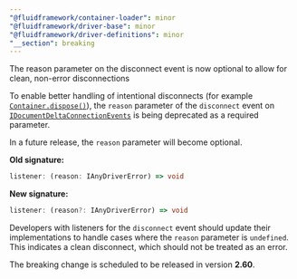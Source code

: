 ```yaml
---
"@fluidframework/container-loader": minor
"@fluidframework/driver-base": minor
"@fluidframework/driver-definitions": minor
"__section": breaking
---
```

The reason parameter on the disconnect event is now optional to allow for clean, non-error disconnections

To enable better handling of intentional disconnects (for example [`Container.dispose()`](https://fluidframework.com/docs/api/container-loader/container/dispose)), the `reason` parameter of the `disconnect` event on [`IDocumentDeltaConnectionEvents`](https://fluidframework.com/docs/api/driver-definitions/idocumentdeltaconnectionevents) is being deprecated as a required parameter.

In a future release, the `reason` parameter will become optional.

**Old signature:**
```typescript
listener: (reason: IAnyDriverError) => void
```

**New signature:**
```typescript
listener: (reason?: IAnyDriverError) => void
```

Developers with listeners for the `disconnect` event should update their implementations to handle cases where the `reason` parameter is `undefined`.
This indicates a clean disconnect, which should not be treated as an error.

The breaking change is scheduled to be released in version **2.60**.
